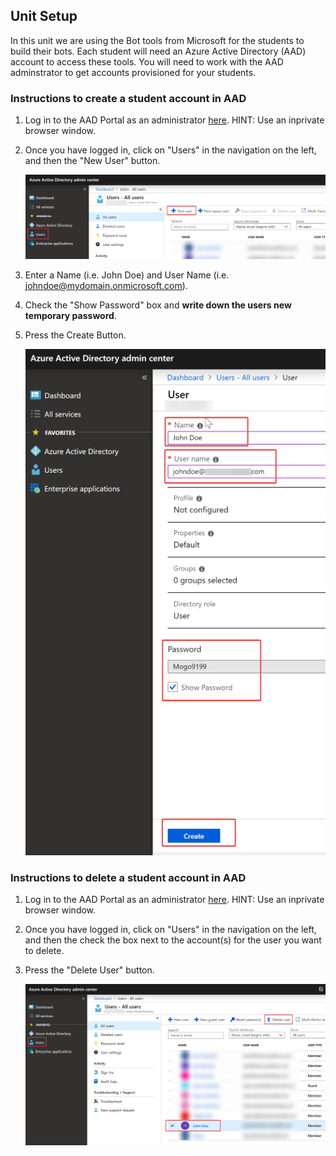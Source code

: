 ## Unit Setup

In this unit we are using the Bot tools from Microsoft for the students to build their bots. Each student will need an Azure Active Directory (AAD) account to access these tools. You will need to work with the AAD adminstrator to get accounts provisioned for your students. 


### Instructions to create a student account in AAD

1. Log in to the AAD Portal as an administrator [here](https://aad.portal.azure.com). HINT: Use an inprivate browser window. 
   
2. Once you have logged in, click on "Users" in the navigation on the left, and then the "New User" button.

   ![AAD New User](./img/aad01.png)

3. Enter a Name (i.e. John Doe) and User Name (i.e. johndoe@mydomain.onmicrosoft.com). 

4. Check the "Show Password" box and **write down the users new temporary password**.

5. Press the Create Button.

    ![AAD create](./img/aad02.png)


### Instructions to delete a student account in AAD

1. Log in to the AAD Portal as an administrator [here](https://aad.portal.azure.com). HINT: Use an inprivate browser window. 
   
2. Once you have logged in, click on "Users" in the navigation on the left, and then the check the box next to the account(s) for the user you want to delete.

3. Press the "Delete User" button. 

    ![AAD delete](./img/aad03.png)

